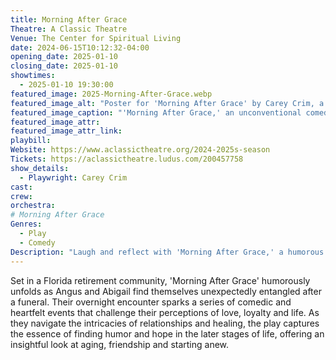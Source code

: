 ```yaml
---
title: Morning After Grace
Theatre: A Classic Theatre
Venue: The Center for Spiritual Living
date: 2024-06-15T10:12:32-04:00
opening_date: 2025-01-10
closing_date: 2025-01-10
showtimes:
  - 2025-01-10 19:30:00
featured_image: 2025-Morning-After-Grace.webp
featured_image_alt: "Poster for 'Morning After Grace' by Carey Crim, a staged reading at A Classic Theatre. The design is elegant with script in orange and white, detailing a story of love, loss and new possibilities. Scheduled for January 10, 2025."
featured_image_caption: "'Morning After Grace,' an unconventional comedy about love and new beginnings, is at A Classic Theatre on January 10, 2025."
featured_image_attr: 
featured_image_attr_link: 
playbill:
Website: https://www.aclassictheatre.org/2024-2025s-season
Tickets: https://aclassictheatre.ludus.com/200457758
show_details: 
  - Playwright: Carey Crim
cast:
crew:
orchestra:
# Morning After Grace
Genres:
  - Play
  - Comedy
Description: "Laugh and reflect with 'Morning After Grace,' a humorous and thoughtful play about love, loss and second chances."
---
```

Set in a Florida retirement community, 'Morning After Grace' humorously unfolds as Angus and Abigail find themselves unexpectedly entangled after a funeral. Their overnight encounter sparks a series of comedic and heartfelt events that challenge their perceptions of love, loyalty and life. As they navigate the intricacies of relationships and healing, the play captures the essence of finding humor and hope in the later stages of life, offering an insightful look at aging, friendship and starting anew.